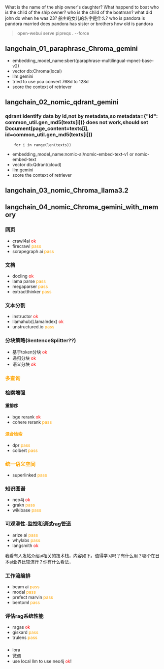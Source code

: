 >
What is the name of the ship owner's daughter?
What happend to boat
who is the child of the ship owner?
who is the child of the boatman?
what did john do when he was 23?
船主的女儿的名字是什么?
who is pandora
is pandora married
does pandora has sister or brothers
how old is pandora

> open-webui serve
> pipreqs . --force

## langchain_01_paraphrase_Chroma_gemini
- embedding_model_name:sbert(paraphrase-multilingual-mpnet-base-v2)
- vector db:Chroma(local)
- llm:gemini
- tried to use pca convert 768d to 128d
- score the context of retriever

## langchain_02_nomic_qdrant_gemini
### qdrant identify data by id,not by metadata,so metadata={"id": common_util.gen_md5(texts[i])} does not work,should set Document(page_content=texts[i], id=common_util.gen_md5(texts[i]))
        for i in range(len(texts))
- embedding_model_name:nomic-ai/nomic-embed-text-v1 or nomic-embed-text
- vector db:Qdrant(cloud)
- llm:gemini
- score the context of retriever
## langchain_03_nomic_Chroma_llama3.2
## langchain_04_nomic_Chroma_gemini_with_memory

### 网页
- crawl4ai <font color="red">ok</font>
- firecrawl <font color="orange">pass</font>
- scrapegraph ai <font color="orange">pass</font>
### 文档
- docling <font color="red">ok</font>
- lama parse <font color="orange">pass</font>
- megaparser <font color="orange">pass</font>
- extractthinker <font color="orange">pass</font>
### 文本分割
- instructor <font color="red">ok</font>
- llamahub(LlamaIndex) <font color="red">ok</font>
- unstructured.io <font color="orange">pass</font>
### 分块策略(SentenceSplitter??)
- 基于token分块 <font color="red">ok</font>
- 递归分块 <font color="red">ok</font>
- 语义分块 <font color="red">ok</font>
### <font color="orange">多查询</font>
### 检索增强
#### 重排序
- bge rerank <font color="red">ok</font>
- cohere rerank <font color="orange">pass</font>
####  <font color="orange">混合检索</font>
- dpr <font color="orange">pass</font>
- colbert <font color="orange">pass</font>

### <font color="orange">统一语义空间</font>
- superlinked <font color="orange">pass</font>
### 知识图谱
- neo4j <font color="red">ok</font>
- grakn <font color="orange">pass</font>
- wikibase <font color="orange">pass</font>

### 可观测性-监控和调试rag管道
- arize ai <font color="orange">pass</font>
- whylabs <font color="orange">pass</font>
- langsmith <font color="red">ok</font>

我看有人发帖介绍ai相关的技术栈，内容如下。值得学习吗？有什么用？哪个在日本ai业界比较流行？你有什么看法，


### 工作流编排
- beam ai <font color="orange">pass</font>
- modal <font color="orange">pass</font>
- prefect marvin <font color="orange">pass</font>
- bentoml <font color="orange">pass</font>

### 评估rag系统性能
- ragas <font color="red">ok</font>
- giskard <font color="orange">pass</font>
- trulens <font color="orange">pass</font>

### 
- lora
- 微调
- use local llm to use neo4j <font color="red">ok</font>!